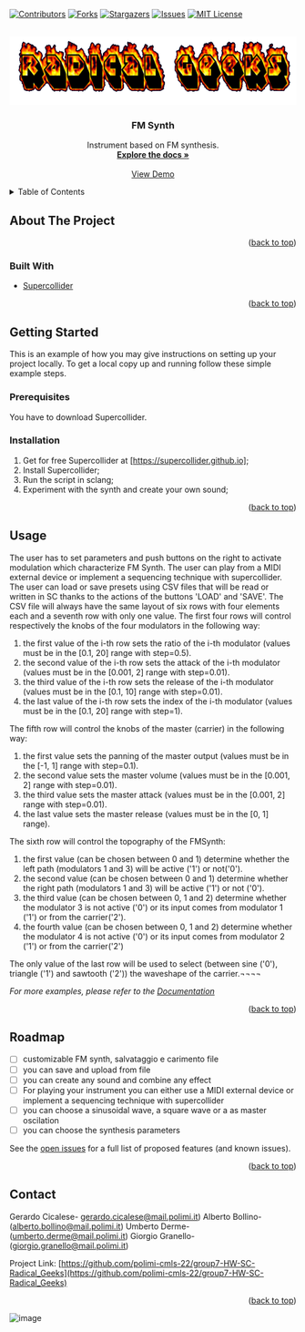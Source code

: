 <div id="top"></div>
<!--
*** Thanks for checking out the Best-README-Template. If you have a suggestion
*** that would make this better, please fork the repo and create a pull request
*** or simply open an issue with the tag "enhancement".
*** Don't forget to give the project a star!
*** Thanks again! Now go create something AMAZING! :D
-->



<!-- PROJECT SHIELDS -->
<!--
*** I'm using markdown "reference style" links for readability.
*** Reference links are enclosed in brackets [ ] instead of parentheses ( ).
*** See the bottom of this document for the declaration of the reference variables
*** for contributors-url, forks-url, etc. This is an optional, concise syntax you may use.
*** https://www.markdownguide.org/basic-syntax/#reference-style-links
-->
[![Contributors][contributors-shield]][contributors-url]
[![Forks][forks-shield]][forks-url]
[![Stargazers][stars-shield]][stars-url]
[![Issues][issues-shield]][issues-url]
[![MIT License][license-shield]][license-url]




<!-- PROJECT LOGO -->
<br />
<div align="center">
  <a href="https://github.com/polimi-cmls-22/group7-HW-SC-Radical_Geeks">
    <img src="logo.png" alt="Logo" width="640" height="120">
  </a>

<h3 align="center">FM Synth</h3>

  <p align="center">
   Instrument based on FM synthesis.
    <br />
    <a href="https://github.com/polimi-cmls-22/group7-HW-SC-Radical_Geeks"><strong>Explore the docs »</strong></a>
    <br />
    <br />
    <a href="https://github.com/polimi-cmls-22/group7-HW-SC-Radical_Geeks">View Demo</a>
  </p>
</div>



<!-- TABLE OF CONTENTS -->
<details>
  <summary>Table of Contents</summary>
  <ol>
    <li>
      <a href="#about-the-project">About The Project</a>
      <ul>
        <li><a href="#built-with">Built With</a></li>
      </ul>
    </li>
    <li>
      <a href="#getting-started">Getting Started</a>
      <ul>
        <li><a href="#prerequisites">Prerequisites</a></li>
        <li><a href="#installation">Installation</a></li>
      </ul>
    </li>
    <li><a href="#usage">Usage</a></li>
    <li><a href="#roadmap">Roadmap</a></li>
    <li><a href="#contact">Contact</a></li>

  </ol>
</details>



<!-- ABOUT THE PROJECT -->
## About The Project

<p align="right">(<a href="#top">back to top</a>)</p>

### Built With

* [Supercollider](https://supercollider.github.io/)


<p align="right">(<a href="#top">back to top</a>)</p>



<!-- GETTING STARTED -->
## Getting Started

This is an example of how you may give instructions on setting up your project locally.
To get a local copy up and running follow these simple example steps.

### Prerequisites
You have to download Supercollider.
### Installation

1. Get for free Supercollider at [https://supercollider.github.io];
2. Install Supercollider;  
3. Run the script in sclang;
4. Experiment with the synth and create your own sound;
   

<p align="right">(<a href="#top">back to top</a>)</p>

 

<!-- USAGE EXAMPLES -->
## Usage

The user has to set parameters and push buttons on the right to activate modulation which characterize FM Synth.
The user can play from a MIDI external device or implement a sequencing technique with supercollider.
The user can load or save presets using CSV files that will be read or written in SC thanks to the actions of the buttons 'LOAD' and 'SAVE'. The CSV file will always have the same layout of six rows with four elements each and a seventh row with only one value.
The first four rows will control respectively the knobs of the four modulators in the following way:
1.	the first value of the i-th row sets the ratio of the i-th modulator (values must be in the [0.1, 20] range with step=0.5). 
2.	the second value of the i-th row sets the attack of the i-th modulator (values must be in the [0.001, 2] range with step=0.01). 
3.	the third value of the i-th row sets the release of the i-th modulator (values must be in the [0.1, 10] range with step=0.01). 
4.	the last value of the i-th row sets the index of the i-th modulator (values must be in the [0.1, 20] range with step=1). 
		
The fifth row will control the knobs of the master (carrier) in the following way:
1.	the first value sets the panning of the master output (values must be in the [-1, 1] range with step=0.1). 
2.	the second value sets the master volume (values must be in the [0.001, 2] range with step=0.01).
3.	the third value sets the master attack (values must be in the [0.001, 2] range with step=0.01). 
4.	the last value sets the master release (values must be in the [0, 1] range). 

The sixth row will control the topography of the FMSynth:
1.	the first value (can be chosen between 0 and 1) determine whether the left path (modulators 1 and 3) will be active ('1') or not('0').
2.	the second value (can be chosen between 0 and 1) determine whether the right path (modulators 1 and 3) will be active ('1') or not ('0').
3.	the third value (can be chosen between 0, 1 and 2) determine whether the modulator 3 is not active ('0') or its input comes from modulator 1 ('1') or from the carrier('2').
4.	the fourth value (can be chosen between 0, 1 and 2) determine whether the modulator 4 is not active ('0') or its input comes from modulator 2 ('1') or from the carrier('2')	

The only value of the last row will be used to select (between sine ('0'), triangle ('1') and sawtooth ('2')) the waveshape of the carrier.¬¬¬¬




_For more examples, please refer to the [Documentation](https://example.com)_

<p align="right">(<a href="#top">back to top</a>)</p>



<!-- ROADMAP -->
## Roadmap

- [ ] customizable FM synth, salvataggio e carimento file 
- [ ] you can save and upload from file
- [ ] you can create any sound and combine any effect
- [ ] For playing your instrument you can either use a MIDI external device or implement a sequencing technique with supercollider
- [ ] you can choose a sinusoidal wave, a square wave or a as master oscilation 
- [ ] you can choose the synthesis parameters

See the [open issues](https://github.com/polimi-cmls-22/group7-HW-SC-Radical_Geeks/issues) for a full list of proposed features (and known issues).

<p align="right">(<a href="#top">back to top</a>)</p>




<!-- CONTACT -->
## Contact

Gerardo Cicalese- gerardo.cicalese@mail.polimi.it)
Alberto Bollino- (alberto.bollino@mail.polimi.it)
Umberto Derme- (umberto.derme@mail.polimi.it)
Giorgio Granello- (giorgio.granello@mail.polimi.it)

Project Link: [https://github.com/polimi-cmls-22/group7-HW-SC-Radical_Geeks](https://github.com/polimi-cmls-22/group7-HW-SC-Radical_Geeks)

<p align="right">(<a href="#top">back to top</a>)</p>



<!-- MARKDOWN LINKS & IMAGES -->
<!-- https://www.markdownguide.org/basic-syntax/#reference-style-links -->
[contributors-shield]: https://img.shields.io/github/contributors/polimi-cmls-22/group7-hw-SC-Radical_Geeks.svg?style=for-the-badge
[contributors-url]: https://github.com/polimi-cmls-22/group7-hw-SC-Radical_Geeks/graphs/contributors
[forks-shield]: https://img.shields.io/github/forks/polimi-cmls-22/group7-hw-SC-Radical_Geeks.svg?style=for-the-badge
[forks-url]: https://github.com/polimi-cmls-22/group7-hw-SC-Radical_Geeks/network/members
[stars-shield]: https://img.shields.io/github/stars/polimi-cmls-22/group7-hw-SC-Radical_Geeks.svg?style=for-the-badge
[stars-url]: https://github.com/polimi-cmls-22/repo_name/stargazers
[issues-shield]: https://img.shields.io/github/issues/polimi-cmls-22/group7-hw-SC-Radical_Geeks.svg?style=for-the-badge
[issues-url]: https://github.com/polimi-cmls-22/group7-hw-SC-Radical_Geeks/issues
[license-shield]: https://img.shields.io/github/license/polimi-cmls-22/group7-hw-SC-Radical_Geeks.svg?style=for-the-badge
[license-url]: https://github.com/polimi-cmls-22/group7-hw-SC-Radical_Geeks/blob/master/LICENSE.txt
[linkedin-shield]: https://img.shields.io/badge/-LinkedIn-black.svg?style=for-the-badge&logo=linkedin&colorB=555
 [product-screenshot]: images/screenshot.png

![image](https://user-images.githubusercontent.com/96493963/161432172-9a6880eb-9385-400c-9759-ccb4dbc7c476.png)

